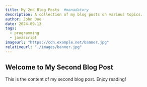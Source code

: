 ```yaml
---
title: My 2nd Blog Posts  #manadatory
description: A collection of my blog posts on various topics.  
author: John Doe 
date: 2024-09-13  
tags:  
  - programming
  - javascript
imageurl: "https://cdn.example.net/banner.jpg"
relativeurl: "./images/banner.jpg"
---
```

## Welcome to My Second Blog Post

This is the content of my second blog post. Enjoy reading!
